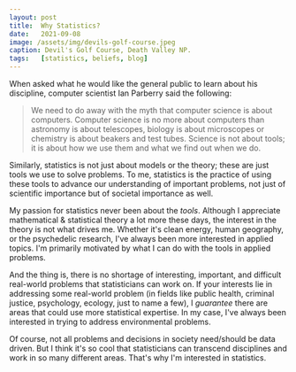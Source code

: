 ```yaml
---
layout: post
title:  Why Statistics?
date:   2021-09-08
image: /assets/img/devils-golf-course.jpeg
caption: Devil's Golf Course, Death Valley NP.  
tags:   [statistics, beliefs, blog]
---
```


When asked what he would like the general public to learn about his discipline, computer scientist Ian Parberry said the following:
> We need to do away with the myth that computer science is about computers. Computer science is no more about computers than astronomy is about telescopes, biology is about microscopes or chemistry is about beakers and test tubes. Science is not about tools; it is about how we use them and what we find out when we do.

Similarly, statistics is not just about models or the theory; these are just tools we use to solve problems. To me, statistics is the practice of using these tools to advance our understanding of important problems, not just of scientific importance but of societal importance as well.

My passion for statistics never been about the *tools*.  Although I appreciate mathematical & statistical theory a lot more these days, the interest in the theory is not what drives me. Whether it's clean energy, human geography, or the psychedelic research, I've always been more interested in applied topics. I'm primarily motivated by what I can do with the tools in applied problems.

And the thing is, there is no shortage of interesting, important, and difficult real-world problems that statisticians can work on. If your interests lie in addressing some real-world problem (in fields like public health, criminal justice, psychology, ecology, just to name a few), I *guarantee* there are areas that could use more statistical expertise.  In my case, I've always been interested in trying to address environmental problems. 

Of course, not all problems and decisions in society need/should be data driven. But I think it's so cool that statisticians can transcend disciplines and work in so many different areas. That's why I'm interested in statistics.
